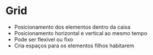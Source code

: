 # Grid

* Posicionamento dos elementos dentro da caixa
* Posicionamento horizontal e vertical ao mesmo tempo
* Pode ser flexivel ou fixo
* Cria espaços para os elementos filhos habitarem